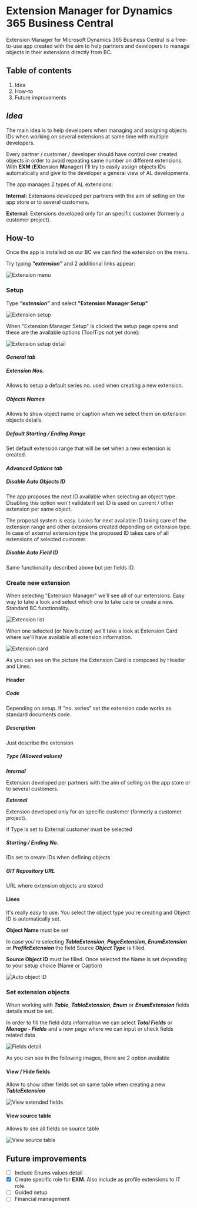 # Extension Manager for Dynamics 365 Business Central

Extension Manager for Microsoft Dynamics 365 Business Central is a free-to-use app created with the aim to help partners and developers to manage objects in their extensions directly from BC.

## Table of contents

1. Idea
2. How-to
3. Future improvements

## ***Idea***

The main idea is to help developers when managing and assigning objects IDs when working on several extensions at same time with multiple developers.

Every partner / customer / developer should have control over created objects in order to avoid repeating same number on different extensions. With **EXM** (**EX**tension **M**anager) I'll try to easily assign objects IDs automatically and give to the developer a general view of AL developments.

The app manages 2 types of AL extensions:

**Internal:** Extensions developed per partners with the aim of selling on the app store or to several customers.

**External:** Extensions developed only for an specific customer (formerly a customer project).

## How-to

Once the app is installed on our BC we can find the extension on the menu.

Try typing ***"extension"*** and 2 additional links appear:

![Extension menu](/images/EXM_Menu.gif)

### Setup

Type ***"extension"*** and select **"Extension Manager Setup"**

![Extension setup](/images/EXM_Setup.png)

When "Extension Manager Setup" is clicked the setup page opens and these are the available options (ToolTips not yet done):

![Extension setup detail](/images/EXM_Setup_detail.png)

#### ***General tab***

##### **Extension Nos.**

 Allows to setup a default series no. used when creating a new extension.

##### **Objects Names**

 Allows to show object name or caption when we select them on extension objects details.

##### **Default Starting / Ending Range**

 Set default extension range that will be set when a new extension is created.

#### ***Advanced Options tab***

##### **Disable Auto Objects ID**

 The app proposes the next ID available when selecting an object type. Disabling this option won't validate if set ID is used on current / other extension per same object.

 The proposal system is easy. Looks for next available ID taking care of the extension range and other extensions created depending on extension type. In case of external extension type the proposed ID takes care of all extensions of selected customer.

##### **Disable Auto Field ID**

 Same functionality described above but per fields ID.

### Create new extension

When selecting "Extension Manager" we'll see all of our extensions. Easy way to take a look and select which one to take care or create a new. Standard BC functionality.

![Extension list](/images/EXM_List.png)

When one selected (or New button) we'll take a look at Extension Card where we'll have available all extension information.

![Extension card](/images/EXM_Ext_Header.png)

As you can see on the picture the Extension Card is composed by Header and Lines.

#### Header

##### **Code**

 Depending on setup. If "no. series" set the extension code works as standard documents code.

##### **Description**

 Just describe the extension

##### **Type** (Allowed values)

 ***Internal***

  Extension developed per partners with the aim of selling on the app store or to several customers.

 ***External***

  Extension developed only for an specific customer (formerly a customer project).

 If Type is set to External customer must be selected

##### **Starting / Ending No.**

 IDs set to create IDs when defining objects

##### **GIT Repository URL**

 URL where extension objects are stored

#### Lines

It's really easy to use. You select the object type you're creating and Object ID is automatically set.

**Object Name** must be set

In case you're selecting ***TableExtension***, ***PageExtension***, ***EnumExtension*** or ***ProfileExtension*** the field Source ***Object Type*** is filled.

**Source Object ID** must be filled. Once selected the Name is set depending to your setup choice (Name or Caption)

![Auto object ID](/images/EXM_Auto_Object_ID.gif)

### Set extension objects

When working with ***Table***, ***TableExtension***, ***Enum*** or ***EnumExtension*** fields details must be set.

In order to fill the field data information we can select ***Total Fields*** or ***Manage - Fields*** and a new page where we can input or check fields related data

![Fields detail](/images/EXM_Ext_Detail_Table.png)

As you can see in the following images, there are 2 option available

#### **View / Hide fields**

 Allow to show other fields set on same table when creating a new ***TableExtension***

![View extended fields](/images/EXM_View_Ext_Same_Table.gif)

#### **View source table**

 Allows to see all fields on source table

![View source table](/images/EXM_View_Source_Table.gif)

## Future improvements

- [ ] Include Enums values detail
- [X] Create specific role for **EXM**. Also include as profile extensions to IT role.
- [ ] Guided setup
- [ ] Financial management
